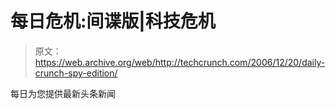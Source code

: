 # 每日危机:间谍版|科技危机

> 原文：<https://web.archive.org/web/http://techcrunch.com/2006/12/20/daily-crunch-spy-edition/>

每日为您提供最新头条新闻
